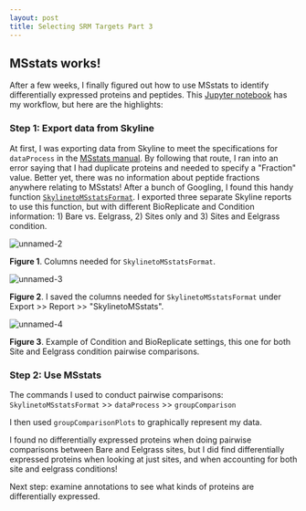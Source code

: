 ```yaml
---
layout: post
title: Selecting SRM Targets Part 3
---
```


## MSstats works!

After a few weeks, I finally figured out how to use MSstats to identify differentially expressed proteins and peptides. This [Jupyter notebook](https://github.com/RobertsLab/project-oyster-oa/blob/master/notebooks/2017-06-22-Selecting-SRM-Targets-with-MSstats-Part-2.ipynb) has my workflow, but here are the highlights:

### Step 1: Export data from Skyline

At first, I was exporting data from Skyline to meet the specifications for `dataProcess` in the [MSstats manual](https://bioconductor.org/packages/release/bioc/vignettes/MSstats/inst/doc/MSstats-manual.pdf). By following that route, I ran into an error saying that I had duplicate proteins and needed to specify a "Fraction" value. Better yet, there was no information about peptide fractions anywhere relating to MSstats! After a bunch of Googling, I found this handy function [`SkylinetoMSstatsFormat`](https://rdrr.io/bioc/MSstats/src/R/SkylinetoMSstatsFormat.R). I exported three separate Skyline reports to use this function, but with different BioReplicate and Condition information: 1) Bare vs. Eelgrass, 2) Sites only and 3) Sites and Eelgrass condition.

![unnamed-2](https://user-images.githubusercontent.com/22335838/27842639-90c1709c-60c0-11e7-8062-167e796ed7c7.png)

**Figure 1**. Columns needed for `SkylinetoMSstatsFormat`.

![unnamed-3](https://user-images.githubusercontent.com/22335838/27842651-aa492a46-60c0-11e7-9f16-c7e0098fd022.png)

**Figure 2**. I saved the columns needed for `SkylinetoMSstatsFormat` under Export >> Report >> "SkylinetoMSstats".

![unnamed-4](https://user-images.githubusercontent.com/22335838/27842702-2bf7f37e-60c1-11e7-8585-77d55538a0cc.png)

**Figure 3**. Example of Condition and BioReplicate settings, this one for both Site and Eelgrass condition pairwise comparisons.

### Step 2: Use MSstats

The commands I used to conduct pairwise comparisons: `SkylinetoMSstatsFormat` >> `dataProcess` >> `groupComparison`

I then used `groupComparisonPlots` to graphically represent my data.

I found no differentially expressed proteins when doing pairwise comparisons between Bare and Eelgrass sites, but I did find differentially expressed proteins when looking at just sites, and when accounting for both site and eelgrass conditions!

Next step: examine annotations to see what kinds of proteins are differentially expressed.

